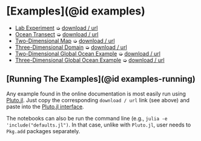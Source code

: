 # [Examples](@id examples)

- [Lab Experiment](0D_experiment.html) ➭ [download / url](0D_experiment.jl)
- [Ocean Transect](vertical_2D_example.html) ➭ [download / url](vertical_2D_example.jl)
- [Two-Dimensional Map](horizontal_2D_example.html) ➭ [download / url](horizontal_2D_example.jl)
- [Three-Dimensional Domain](surface_mixing_3D_example.html) ➭ [download / url](surface_mixing_3D_example.jl)
- [Two-Dimensional Global Ocean Example](global_ocean_2D_example.html) ➭ [download / url](global_ocean_2D_example.jl)
- [Three-Dimensional Global Ocean Example](global_ocean_3D_example.html) ➭ [download / url](global_ocean_3D_example.jl)

## [Running The Examples](@id examples-running)

Any example found in the online documentation is most easily run using [Pluto.jl](https://github.com/fonsp/Pluto.jl). Just copy the corresponding `download / url` link (see above) and paste into the [Pluto.jl interface](https://github.com/fonsp/Pluto.jl/wiki/🔎-Basic-Commands-in-Pluto).

The notebooks can also be run the command line (e.g., `julia -e 'include("defaults.jl")`. In that case, unlike with `Pluto.jl`, user needs to `Pkg.add` packages separately.

